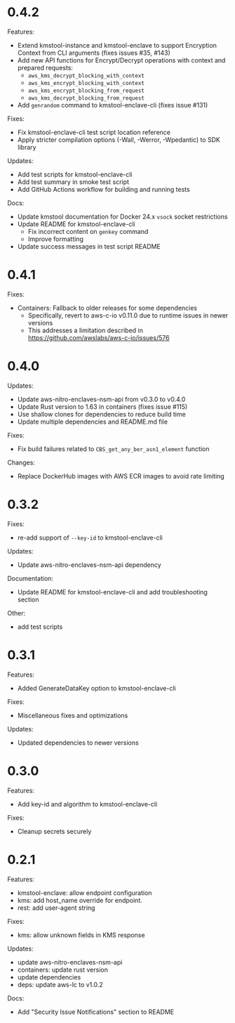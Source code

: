 # 0.4.2

Features:
* Extend kmstool-instance and kmstool-enclave to support Encryption Context from CLI arguments (fixes issues #35, #143)
* Add new API functions for Encrypt/Decrypt operations with context and prepared requests:
  - `aws_kms_decrypt_blocking_with_context`
  - `aws_kms_encrypt_blocking_with_context`
  - `aws_kms_encrypt_blocking_from_request`
  - `aws_kms_decrypt_blocking_from_request`
* Add `genrandom` command to kmstool-enclave-cli (fixes issue #131)

Fixes:
* Fix kmstool-enclave-cli test script location reference
* Apply stricter compilation options (-Wall, -Werror, -Wpedantic) to SDK library

Updates:
* Add test scripts for kmstool-enclave-cli
* Add test summary in smoke test script
* Add GitHub Actions workflow for building and running tests

Docs:
* Update kmstool documentation for Docker 24.x `vsock` socket restrictions
* Update README for kmstool-enclave-cli
  - Fix incorrect content on `genkey` command
  - Improve formatting
* Update success messages in test script README

# 0.4.1

Fixes:
* Containers: Fallback to older releases for some dependencies
  - Specifically, revert to aws-c-io v0.11.0 due to runtime issues in newer versions
  - This addresses a limitation described in https://github.com/awslabs/aws-c-io/issues/576

# 0.4.0

Updates:
* Update aws-nitro-enclaves-nsm-api from v0.3.0 to v0.4.0
* Update Rust version to 1.63 in containers (fixes issue #115)
* Use shallow clones for dependencies to reduce build time
* Update multiple dependencies and README.md file

Fixes:
* Fix build failures related to `CBS_get_any_ber_asn1_element` function

Changes:
* Replace DockerHub images with AWS ECR images to avoid rate limiting

# 0.3.2

Fixes:
* re-add support of `--key-id` to kmstool-enclave-cli

Updates:
* Update aws-nitro-enclaves-nsm-api dependency

Documentation:
* Update README for kmstool-enclave-cli and add troubleshooting section

Other:
* add test scripts

# 0.3.1

Features:
* Added GenerateDataKey option to kmstool-enclave-cli

Fixes:
* Miscellaneous fixes and optimizations

Updates:
* Updated dependencies to newer versions

# 0.3.0

Features:
* Add key-id and algorithm to kmstool-enclave-cli

Fixes:
* Cleanup secrets securely

# 0.2.1

Features:
* kmstool-enclave: allow endpoint configuration
* kms: add host_name override for endpoint.
* rest: add user-agent string

Fixes:
* kms: allow unknown fields in KMS response

Updates:
* update aws-nitro-enclaves-nsm-api
* containers: update rust version
* update dependencies
* deps: update aws-lc to v1.0.2

Docs:
* Add "Security Issue Notifications" section to README
